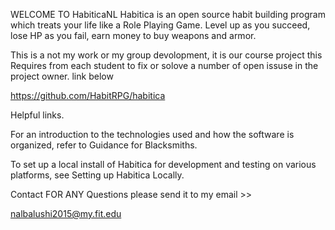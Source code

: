 WELCOME TO HabiticaNL
Habitica is an open source habit building program which treats your life like a Role Playing Game. Level up as you succeed, lose HP as you fail, earn money to buy weapons and armor.

This is a not my work or my group devolopment, it is our course project this Requires from each student to fix or solove a number of open issuse in the project owner. link below

https://github.com/HabitRPG/habitica

Helpful links.

For an introduction to the technologies used and how the software is organized, refer to Guidance for Blacksmiths.

To set up a local install of Habitica for development and testing on various platforms, see Setting up Habitica Locally.

Contact FOR ANY Questions please send it to my email >>

nalbalushi2015@my.fit.edu

